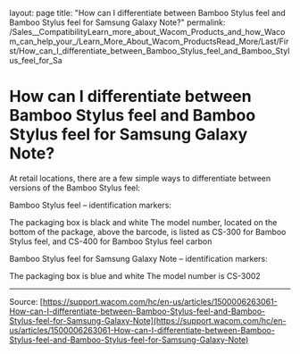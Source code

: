 layout: page
title: "How can I differentiate between Bamboo Stylus feel and Bamboo Stylus feel for Samsung Galaxy Note?"
permalink: /Sales__CompatibilityLearn_more_about_Wacom_Products_and_how_Wacom_can_help_your_/Learn_More_About_Wacom_ProductsRead_More/Last/First/How_can_I_differentiate_between_Bamboo_Stylus_feel_and_Bamboo_Stylus_feel_for_Sa

# How can I differentiate between Bamboo Stylus feel and Bamboo Stylus feel for Samsung Galaxy Note?

At retail locations, there are a few simple ways to differentiate between versions of the Bamboo Stylus feel:

Bamboo Stylus feel – identification markers: 
  
The packaging box is black and white
The model number, located on the bottom of the package, above the barcode, is listed as CS-300 for Bamboo Stylus feel, and CS-400 for Bamboo Stylus feel carbon
 
Bamboo Stylus feel for Samsung Galaxy Note – identification markers: 
  
The packaging box is blue and white
The model number is CS-3002

---
Source: [https://support.wacom.com/hc/en-us/articles/1500006263061-How-can-I-differentiate-between-Bamboo-Stylus-feel-and-Bamboo-Stylus-feel-for-Samsung-Galaxy-Note](https://support.wacom.com/hc/en-us/articles/1500006263061-How-can-I-differentiate-between-Bamboo-Stylus-feel-and-Bamboo-Stylus-feel-for-Samsung-Galaxy-Note)
